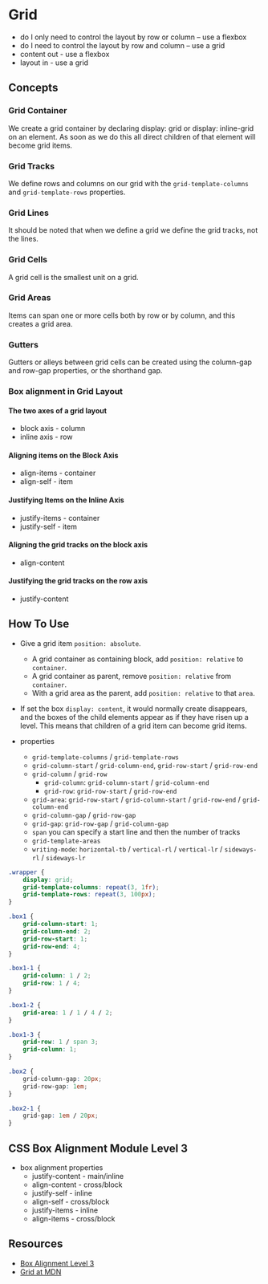 # Grid
- do I only need to control the layout by row or column – use a flexbox
- do I need to control the layout by row and column – use a grid
- content out - use a flexbox
- layout in - use a grid

## Concepts
### Grid Container
We create a grid container by declaring display: grid or display: inline-grid on an element. As soon as we do this all direct children of that element will become grid items.
### Grid Tracks
We define rows and columns on our grid with the `grid-template-columns` and `grid-template-rows` properties.
### Grid Lines
It should be noted that when we define a grid we define the grid tracks, not the lines.
### Grid Cells
A grid cell is the smallest unit on a grid.
### Grid Areas
Items can span one or more cells both by row or by column, and this creates a grid area.
### Gutters
Gutters or alleys between grid cells can be created using the column-gap and row-gap properties, or the shorthand gap.

### Box alignment in Grid Layout
#### The two axes of a grid layout
- block axis - column
- inline axis - row

#### Aligning items on the Block Axis
- align-items - container
- align-self - item

#### Justifying Items on the Inline Axis
- justify-items - container
- justify-self - item

#### Aligning the grid tracks on the block axis
- align-content

#### Justifying the grid tracks on the row axis
- justify-content

## How To Use
- Give a grid item `position: absolute`.
    + A grid container as containing block, add `position: relative` to `container`.
    + A grid container as parent, remove `position: relative` from `container`.
    + With a grid area as the parent, add `position: relative` to that `area`.
- If set the box `display: content`, it would normally create disappears, and the boxes of the child elements appear as if they have risen up a level. This means that children of a grid item can become grid items.

- properties
    + `grid-template-columns` / `grid-template-rows`
    + `grid-column-start` / `grid-column-end`, `grid-row-start` / `grid-row-end`
    + `grid-column` / `grid-row`
        * `grid-column`: `grid-column-start` / `grid-column-end`
        * `grid-row`: `grid-row-start` / `grid-row-end`
    + `grid-area`: `grid-row-start` / `grid-column-start` / `grid-row-end` / `grid-column-end`
    + `grid-column-gap` / `grid-row-gap`
    + `grid-gap`: `grid-row-gap` / `grid-column-gap`
    + `span` you can specify a start line and then the number of tracks
    + `grid-template-areas`
    + `writing-mode`: `horizontal-tb` / `vertical-rl` / `vertical-lr` / `sideways-rl` / `sideways-lr`

```css
.wrapper {
    display: grid;
    grid-template-columns: repeat(3, 1fr);
    grid-template-rows: repeat(3, 100px);
}

.box1 {
    grid-column-start: 1;
    grid-column-end: 2;
    grid-row-start: 1;
    grid-row-end: 4;
}

.box1-1 {
    grid-column: 1 / 2;
    grid-row: 1 / 4;
}

.box1-2 {
    grid-area: 1 / 1 / 4 / 2;
}

.box1-3 {
    grid-row: 1 / span 3;
    grid-column: 1;
}

.box2 {
    grid-column-gap: 20px;
    grid-row-gap: 1em;
}

.box2-1 {
    grid-gap: 1em / 20px;
}
```

## CSS Box Alignment Module Level 3
- box alignment properties
    + justify-content - main/inline
    + align-content - cross/block
    + justify-self - inline
    + align-self - cross/block
    + justify-items - inline
    + align-items - cross/block

## Resources
- [Box Alignment Level 3](https://drafts.csswg.org/css-align/)
- [Grid at MDN](https://developer.mozilla.org/en-US/docs/Web/CSS/CSS_Grid_Layout/Basic_Concepts_of_Grid_Layout)